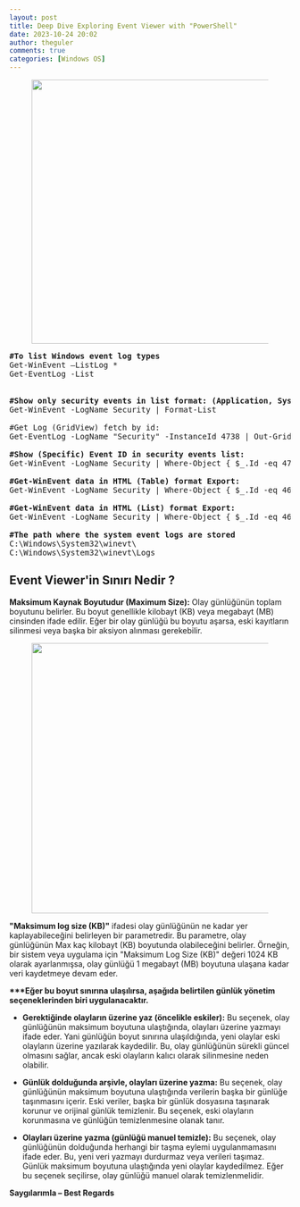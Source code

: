 ```yaml
---
layout: post
title: Deep Dive Exploring Event Viewer with "PowerShell"
date: 2023-10-24 20:02
author: theguler
comments: true
categories: [Windows OS]
---
```

<!-- wp:image {"id":8971,"width":"473px","height":"auto","sizeSlug":"large","linkDestination":"none"} -->
<figure class="wp-block-image size-large is-resized"><img src="https://farukguler.com/assets/post_images/ps_event.jpg?w=1024" alt="" class="wp-image-8971" style="width:473px;height:auto" /></figure>
<!-- /wp:image -->

<!-- wp:preformatted -->
<pre class="wp-block-preformatted"><strong>#To list Windows event log types</strong>
Get-WinEvent –ListLog *
Get-EventLog -List


<strong>#Show only security events in list format:</strong> <strong>(Application, System, Security etc.)</strong>
Get-WinEvent -LogName Security | Format-List

#Get Log (GridView) fetch by id:
Get-EventLog -LogName "Security" -InstanceId 4738 | Out-GridView

<strong>#Show (Specific) Event ID in security events list:</strong>
Get-WinEvent -LogName Security | Where-Object { $_.Id -eq 4738 } | Format-List

<strong>#Get-WinEvent data in HTML (Table) format Export:</strong>
Get-WinEvent -LogName Security | Where-Object { $_.Id -eq 4672 } | ConvertTo-Html -As Table -Property * | Out-File C:\Report.html

<strong>#Get-WinEvent data in HTML (List) format Export:</strong>
Get-WinEvent -LogName Security | Where-Object { $_.Id -eq 4672 } | ConvertTo-Html -As List -Property * | Out-File C:\Report.html

<strong>#The path where the system event logs are stored</strong>
C:\Windows\System32\winevt\
C:\Windows\System32\winevt\Logs</pre>
<!-- /wp:preformatted -->

<!-- wp:heading -->
<h2 class="wp-block-heading"><strong>Event Viewer'in Sınırı Nedir ?</strong></h2>
<!-- /wp:heading -->

<!-- wp:paragraph -->
<p><strong>Maksimum Kaynak Boyutudur (Maximum Size):</strong> Olay günlüğünün toplam boyutunu belirler. Bu boyut genellikle kilobayt (KB) veya megabayt (MB) cinsinden ifade edilir. Eğer bir olay günlüğü bu boyutu aşarsa, eski kayıtların silinmesi veya başka bir aksiyon alınması gerekebilir. </p>
<!-- /wp:paragraph -->

<!-- wp:image {"id":9007,"width":"484px","height":"auto","sizeSlug":"large","linkDestination":"none"} -->
<figure class="wp-block-image size-large is-resized"><img src="https://farukguler.com/assets/post_images/resize_log_conf.png?w=1024" alt="" class="wp-image-9007" style="width:484px;height:auto" /></figure>
<!-- /wp:image -->

<!-- wp:paragraph -->
<p><strong>"Maksimum log size (KB)"</strong> ifadesi olay günlüğünün ne kadar yer kaplayabileceğini belirleyen bir parametredir. Bu parametre, olay günlüğünün Max kaç kilobayt (KB) boyutunda olabileceğini belirler. Örneğin, bir sistem veya uygulama için "Maksimum Log Size (KB)" değeri 1024 KB olarak ayarlanmışsa, olay günlüğü 1 megabayt (MB) boyutuna ulaşana kadar veri kaydetmeye devam eder. </p>
<!-- /wp:paragraph -->

<!-- wp:paragraph -->
<p><strong>***Eğer bu boyut sınırına ulaşılırsa, aşağıda belirtilen günlük yönetim seçeneklerinden biri uygulanacaktır.</strong></p>
<!-- /wp:paragraph -->

<!-- wp:list -->
<ul><!-- wp:list-item -->
<li><strong>Gerektiğinde olayların üzerine yaz (öncelikle eskiler):</strong> Bu seçenek, olay günlüğünün maksimum boyutuna ulaştığında, olayları üzerine yazmayı ifade eder. Yani günlüğün boyut sınırına ulaşıldığında, yeni olaylar eski olayların üzerine yazılarak kaydedilir. Bu, olay günlüğünün sürekli güncel olmasını sağlar, ancak eski olayların kalıcı olarak silinmesine neden olabilir.</li>
<!-- /wp:list-item --></ul>
<!-- /wp:list -->

<!-- wp:list -->
<ul><!-- wp:list-item -->
<li><strong>Günlük dolduğunda arşivle, olayları üzerine yazma:</strong> Bu seçenek, olay günlüğünün maksimum boyutuna ulaştığında verilerin başka bir günlüğe taşınmasını içerir. Eski veriler, başka bir günlük dosyasına taşınarak korunur ve orijinal günlük temizlenir. Bu seçenek, eski olayların korunmasına ve günlüğün temizlenmesine olanak tanır.</li>
<!-- /wp:list-item --></ul>
<!-- /wp:list -->

<!-- wp:list -->
<ul><!-- wp:list-item -->
<li><strong>Olayları üzerine yazma (günlüğü manuel temizle):</strong> Bu seçenek, olay günlüğünün dolduğunda herhangi bir taşma eylemi uygulanmamasını ifade eder. Bu, yeni veri yazmayı durdurmaz veya verileri taşımaz. Günlük maksimum boyutuna ulaştığında yeni olaylar kaydedilmez. Eğer bu seçenek seçilirse, olay günlüğü manuel olarak temizlenmelidir.</li>
<!-- /wp:list-item --></ul>
<!-- /wp:list -->

<!-- wp:paragraph -->
<p><strong>Saygılarımla – Best Regards</strong></p>
<!-- /wp:paragraph -->
